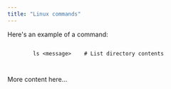 ```yaml
---
title: "Linux commands"
---
```


Here's an example of a  command:

<div class="code-box">
    <code>
        ls <span class="operator">&lt;</span>message<span class="operator">&gt;</span>    <span class="comment"># List directory contents</span><br>
    </code>
</div>

More content here...
